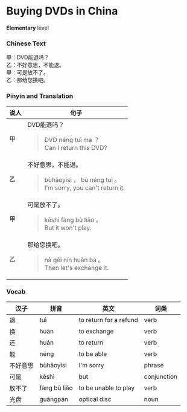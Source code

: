 # Buying DVDs in China
**Elementary** level
### Chinese Text
甲：DVD能退吗？<br />乙：不好意思，不能退。<br />甲：可是放不了。<br />乙：那给您换吧。

### Pinyin and Translation
|说人|句子|
|----|----|
|甲|DVD能退吗？<blockquote>DVD néng tuì ma ？<br />Can I return this DVD?</blockquote>|
|乙|不好意思，不能退。<blockquote>bùhǎoyìsi ， bù néng tuì 。<br />I'm sorry, you can't return it.</blockquote>|
|甲|可是放不了。<blockquote>kěshì fàng bù liǎo 。<br />But it won't play.</blockquote>|
|乙|那给您换吧。<blockquote>nà gěi nín huàn ba 。<br />Then let's exchange it.</blockquote>|
### Vocab
|汉子|拼音|英文|词类|
|----|----|----|----|
|退|tuì|to return for a refund|verb|
|换|huàn|to exchange|verb|
|还|huán|to return|verb|
|能|néng|to be able|verb|
|不好意思|bùhǎoyìsi|I'm sorry|phrase|
|可是|kěshì|but|conjunction|
|放不了|fàng bù liǎo|to be unable to play|verb|
|光盘|guāngpán|optical disc|noun|